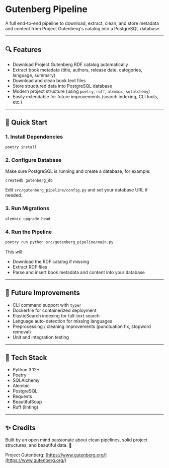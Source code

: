 # Gutenberg Pipeline

A full end-to-end pipeline to download, extract, clean, and store metadata and content from Project Gutenberg's catalog into a PostgreSQL database.

---

## 🔍 Features

- Download Project Gutenberg RDF catalog automatically
- Extract book metadata (title, authors, release date, categories, language, summary)
- Download and clean book text files
- Store structured data into PostgreSQL database
- Modern project structure (using `poetry`, `ruff`, `alembic`, `sqlalchemy`)
- Easily extendable for future improvements (search indexing, CLI tools, etc.)

---

## 📅 Quick Start

### 1. Install Dependencies

```bash
poetry install
```

### 2. Configure Database

Make sure PostgreSQL is running and create a database, for example:

```bash
createdb gutenberg_db
```

Edit `src/gutenberg_pipeline/config.py` and set your database URL if needed.

### 3. Run Migrations

```bash
alembic upgrade head
```

### 4. Run the Pipeline

```bash
poetry run python src/gutenberg_pipeline/main.py
```

This will:
- Download the RDF catalog if missing
- Extract RDF files
- Parse and insert book metadata and content into your database

---

## 🚀 Future Improvements

- CLI command support with `typer`
- Dockerfile for containerized deployment
- ElasticSearch indexing for full-text search
- Language auto-detection for missing languages
- Preprocessing / cleaning improvements (punctuation fix, stopword removal)
- Unit and integration testing

---

## 🔧 Tech Stack

- Python 3.12+
- Poetry
- SQLAlchemy
- Alembic
- PostgreSQL
- Requests
- BeautifulSoup
- Ruff (linting)

---

## ✨ Credits

Built by an open mind passionate about clean pipelines, solid project structures, and beautiful data. 💪

Project Gutenberg: [https://www.gutenberg.org/](https://www.gutenberg.org/)


